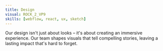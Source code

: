 ```yaml
---
title: Design
visual: ROCK_2_VP9
skills: [webflow, react, ux, sketch]
---
```

Our design isn't just about looks – it's about creating an immersive experience. Our team shapes visuals that tell compelling stories, leaving a lasting impact that's hard to forget.